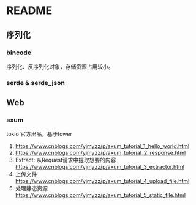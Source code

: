 # README

## 序列化

### bincode

序列化、反序列化对象，存储资源占用较小。

### serde & serde_json

## Web

### axum

tokio 官方出品，基于tower

1. <https://www.cnblogs.com/yjmyzz/p/axum_tutorial_1_hello_world.html>
2. <https://www.cnblogs.com/yjmyzz/p/axum_tutorial_2_response.html>
3. Extract: 从Request请求中提取想要的内容<https://www.cnblogs.com/yjmyzz/p/axum_tutorial_3_extractor.html>
4. 上传文件<https://www.cnblogs.com/yjmyzz/p/axum_tutorial_4_upload_file.html>
5. 处理静态资源<https://www.cnblogs.com/yjmyzz/p/axum_tutorial_5_static_file.html>
